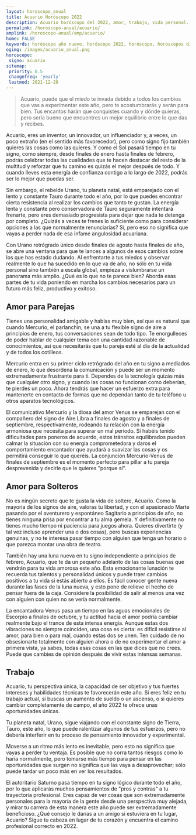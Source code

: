 ```yaml
---
layout: horoscopo_anual
title: Acuario Horóscopo 2022 
description: Acuario horóscopo del 2022, amor, trabajo, vida personal. Todas las predicciones para Acuario 2022 gratis. Disfruta este año nuevo.
permalink: /horoscopo-anual/acuario/
amplink: /horoscopo-anual/amp/acuario/
home: FALSE
keywords: horóscopo año nuevo, horóscopo 2022, horóscopo, horoscopos diarios gratis del dia de hoy, horóscopo diario gratis,horóscopo ano nuevo 2022, horóscopo esperanza gracia, horoscopo Acuario 2022, horoscop, horóscopos gratis, horoscopo Acuario, horoscopo Acuario 2022 gratis, Tarot, Astrologia, Zodíaco, Acuario, horoscopo gratis,tarot en femenino,videncia gratuita,horoscopos gratuitos,horóscopos, astrologia,videncia gratis
ogimg: /images/acuario_anual.png
horoscopo:
 signo: acuario
sitemap:
 priority: 0.5
 changefreq: 'yearly'
 lastmod: 2021-12-20
---
```





> Acuario, puede que el miedo te invada debido a todos los cambios que vas a experimentar este año, pero te acostumbrarás y serán para bien. Tus encantos harán que conquistes cuando y dónde quieras, pero sería bueno que encuentres un mejor equilibrio entre lo que das y recibes.


Acuario, eres un inventor, un innovador, un influenciador y, a veces, un poco extraño (en el sentido más favorecedor), pero como signo fijo también quieres las cosas como las quieres. Y como el Sol pasará tiempo en tu signo, como siempre, desde finales de enero hasta finales de febrero, podrás celebrar todas las cualidades que te hacen destacar del resto de la multitud y reforzar que tu camino es quizás el mejor después de todo. Y cuando lleves esta energía de confianza contigo a lo largo de 2022, podrás ser lo mejor que puedas ser.

Sin embargo, el rebelde Urano, tu planeta natal, está emparejado con el lento y constante Tauro durante todo el año, por lo que puedes encontrar cierta resistencia al realizar los cambios que tanto te gustan. La energía lenta y constante pero conservadora de Tauro seguramente intentará frenarte, pero eres demasiado progresista para dejar que nada te detenga por completo. ¿Quizás a veces te frenes lo suficiente como para considerar opciones a las que normalmente renunciarías? Sí, pero eso no significa que vayas a perder nada de esa infame angulosidad acuariana.

Con Urano retrógrado único desde finales de agosto hasta finales de año, se abre una ventana para que te lances a algunos de esos cambios sobre los que has estado dudando. Al enfrentarte a tus miedos y observar realmente lo que ha sucedido en lo que va de año, no sólo en tu vida personal sino también a escala global, empieza a vislumbrarse un panorama más amplio. ¿Qué es lo que no te parece bien? Aborda esas partes de tu vida poniendo en marcha los cambios necesarios para un futuro más feliz, productivo y exitoso.

## Amor para Parejas

Tienes una personalidad amigable y hablas muy bien, así que es natural que cuando Mercurio, el parlanchín, se una a tu flexible signo de aire a principios de enero, tus conversaciones sean de todo tipo. Te enorgulleces de poder hablar de cualquier tema con una cantidad razonable de conocimientos, así que necesitarás que tu pareja esté al día de la actualidad y de todos los cotilleos.

Mercurio entra en su primer ciclo retrógrado del año en tu signo a mediados de enero, lo que desordena la comunicación y puede ser un momento extremadamente frustrante para ti. Dependes de la tecnología quizás más que cualquier otro signo, y cuando las cosas no funcionan como deberían, te pierdes un poco. Ahora tendrás que hacer un esfuerzo extra para mantenerte en contacto de formas que no dependan tanto de tu teléfono u otros aparatos tecnológicos.

El comunicativo Mercurio y la diosa del amor Venus se emparejan con el compañero del signo de Aire Libra a finales de agosto y a finales de septiembre, respectivamente, rodeando tu relación con la energía armoniosa que necesita para superar un mal periodo. Si habéis tenido dificultades para poneros de acuerdo, estos tránsitos equilibrados pueden calmar la situación con su energía comprometedora y daros el comportamiento encantador que ayudará a suavizar las cosas y os permitirá conseguir lo que queréis. La conjunción Mercurio-Venus de finales de septiembre es el momento perfecto para pillar a tu pareja desprevenida y decirle que le quieres "porque sí".

## Amor para Solteros

No es ningún secreto que te gusta la vida de soltero, Acuario. Como la mayoría de los signos de aire, valoras tu libertad, y con el apasionado Marte pasando por el aventurero y espontáneo Sagitario a principios de año, no tienes ninguna prisa por encontrar a tu alma gemela. Y definitivamente no tienes mucho tiempo ni paciencia para juegos ahora. Quieres divertirte (y tal vez incluso aprender una o dos cosas), pero buscas experiencias genuinas, y no te interesa pasar tiempo con alguien que tenga un horario o que parezca montar una obra de teatro.

También hay una luna nueva en tu signo independiente a principios de febrero, Acuario, que te da un pequeño adelanto de las cosas buenas que vendrán para tu vida amorosa este año. Esta emocionante lunación te recuerda tus talentos y personalidad únicos y puede traer cambios positivos a tu vida si estás abierto a ellos. Es fácil conocer gente nueva durante las fases de la luna nueva, y esto pone de relieve el hecho de pensar fuera de la caja. Considere la posibilidad de salir al menos una vez con alguien con quien no se vería normalmente.

La encantadora Venus pasa un tiempo en las aguas emocionales de Escorpio a finales de octubre, y tu actitud hacia el amor podría cambiar realmente bajo el trance de esta intensa energía. Aunque estas dos vibraciones no siempre coinciden, una cosa es cierta: es difícil resistirse al amor, para bien o para mal, cuando estas dos se unen. Ten cuidado de no obsesionarte totalmente con alguien ahora o de no experimentar el amor a primera vista, ya sabes, todas esas cosas en las que dices que no crees. Puede que cambies de opinión después de vivir estas intensas semanas.

## Trabajo

Acuario, tu perspectiva única, la capacidad de ser objetivo y tus fuertes intereses y habilidades técnicas te favorecerán este año. Si eres feliz en tu trabajo actual, si buscas un aumento de sueldo o un ascenso, o si quieres cambiar completamente de campo, el año 2022 te ofrece unas oportunidades únicas.

Tu planeta natal, Urano, sigue viajando con el constante signo de Tierra, Tauro, este año, lo que puede ralentizar algunos de tus esfuerzos, pero no debería interferir en tu proceso de pensamiento innovador y experimental.

Moverse a un ritmo más lento es inevitable, pero esto no significa que vayas a perder tu ventaja. Es posible que no corra tantos riesgos como lo haría normalmente, pero tomarse más tiempo para pensar en las oportunidades que surgen no significa que las vaya a desaprovechar; sólo puede tardar un poco más en ver los resultados.

El autoritario Saturno pasa tiempo en tu signo lógico durante todo el año, por lo que aplicarás muchos pensamientos de "pros y contras" a tu trayectoria profesional. Eres capaz de ver cosas que son extremadamente personales para la mayoría de la gente desde una perspectiva muy alejada, y mirar tu carrera de esta manera este año puede ser extremadamente beneficioso. ¿Qué consejo le darías a un amigo si estuviera en tu lugar, Acuario? Sigue tu cabeza en lugar de tu corazón y encuentra el camino profesional correcto en 2022.